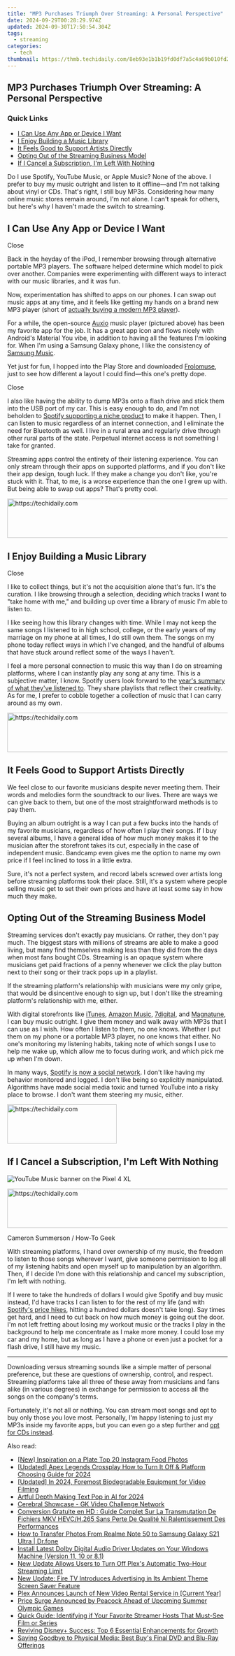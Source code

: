 ```yaml
---
title: "MP3 Purchases Triumph Over Streaming: A Personal Perspective"
date: 2024-09-29T00:28:29.974Z
updated: 2024-09-30T17:50:54.304Z
tags:
  - streaming
categories:
  - tech
thumbnail: https://thmb.techidaily.com/8eb93e1b1b19fd0df7a5c4a69b010fd291b98c2d5042e30f7996e1ded01bfda5.jpg
---
```


## MP3 Purchases Triumph Over Streaming: A Personal Perspective

### Quick Links

* [I Can Use Any App or Device I Want](https://tech-revival.techidaily.com/originality-in-conversational-ai-systems/)
* [I Enjoy Building a Music Library](https://hardware-reviews.techidaily.com/toms-electronics-hub-innovations-in-computing-and-more/)
* [It Feels Good to Support Artists Directly](https://printer-issues.techidaily.com/resolving-disconnected-scanner-issue-in-windows-10/)
* [Opting Out of the Streaming Business Model](https://fox-info.techidaily.com/new-a-comparative-study-pre-and-post-vegaspro-19/)
* [If I Cancel a Subscription, I'm Left With Nothing](https://iphone-transfer.techidaily.com/in-2024-switch-cards-between-apple-iphone-14-pro-and-other-iphones-will-move-all-phone-services-drfone-by-drfone-transfer-from-ios/)

 Do I use Spotify, YouTube Music, or Apple Music? None of the above. I prefer to buy my music outright and listen to it offline—and I'm not talking about vinyl or CDs. That's right, I still buy MP3s. Considering how many online music stores remain around, I'm not alone. I can't speak for others, but here's why I haven't made the switch to streaming.

##  I Can Use Any App or Device I Want

Close 

 Back in the heyday of the iPod, I remember browsing through alternative portable MP3 players. The software helped determine which model to pick over another. Companies were experimenting with different ways to interact with our music libraries, and it was fun.

 Now, experimentation has shifted to apps on our phones. I can swap out music apps at any time, and it feels like getting my hands on a brand new MP3 player (short of [actually buying a modern MP3 player](https://android-pokemon-go.techidaily.com/in-2024-how-to-use-pokemon-go-joystick-on-itel-p55t-drfone-by-drfone-virtual-android/)).

 For a while, the open-source [Auxio](https://f-droid.org/packages/org.oxycblt.auxio/) music player (pictured above) has been my favorite app for the job. It has a great app icon and flows nicely with Android's Material You vibe, in addition to having all the features I'm looking for. When I'm using a Samsung Galaxy phone, I like the consistency of [Samsung Music](https://www.anrdoezrs.net/links/3607085/type/dlg/sid/UUhtgUeUpU2004120/https://play.google.com/store/apps/details?id=com.sec.android.app.music).

 Yet just for fun, I hopped into the Play Store and downloaded [Frolomuse](https://www.anrdoezrs.net/links/3607085/type/dlg/sid/UUhtgUeUpU2004120/https://play.google.com/store/apps/details?id=com.frolo.musp), just to see how different a layout I could find—this one's pretty dope.

Close 

 I also like having the ability to dump MP3s onto a flash drive and stick them into the USB port of my car. This is easy enough to do, and I'm not beholden to [Spotify supporting a niche product](https://ios-unlock.techidaily.com/in-2024-apple-iphone-xr-asking-for-passcode-after-ios-1714-update-what-to-do-by-drfone-ios/) to make it happen. Then, I can listen to music regardless of an internet connection, and I eliminate the need for Bluetooth as well. I live in a rural area and regularly drive through other rural parts of the state. Perpetual internet access is not something I take for granted.

 Streaming apps control the entirety of their listening experience. You can only stream through their apps on supported platforms, and if you don't like their app design, tough luck. If they make a change you don't like, you're stuck with it. That, to me, is a worse experience than the one I grew up with. But being able to swap out apps? That's pretty cool.

<!-- affiliate ads begin -->
<a href="https://unicoeye.pxf.io/c/5597632/2134246/18498" target="_top" id="2134246">
  <img src="//a.impactradius-go.com/display-ad/18498-2134246" border="0" alt="https://techidaily.com" width="728" height="90"/>
</a>
<img height="0" width="0" src="https://unicoeye.pxf.io/i/5597632/2134246/18498" style="position:absolute;visibility:hidden;" border="0" />
<!-- affiliate ads end -->

##  I Enjoy Building a Music Library

Close 

 I like to collect things, but it's not the acquisition alone that's fun. It's the curation. I like browsing through a selection, deciding which tracks I want to "take home with me," and building up over time a library of music I'm able to listen to.

 I like seeing how this library changes with time. While I may not keep the same songs I listened to in high school, college, or the early years of my marriage on my phone at all times, I do still own them. The songs on my phone today reflect ways in which I've changed, and the handful of albums that have stuck around reflect some of the ways I haven't.

 I feel a more personal connection to music this way than I do on streaming platforms, where I can instantly play any song at any time. This is a subjective matter, I know. Spotify users look forward to the [year's summary of what they've listened to](https://screen-recording.techidaily.com/updated-in-2024-premier-mobile-devices-top-gba-game-players/). They share playlists that reflect their creativity. As for me, I prefer to cobble together a collection of music that I can carry around as my own.

<!-- affiliate ads begin -->
<a href="https://appsumo.8odi.net/c/5597632/2144283/7443" target="_top" id="2144283">
  <img src="//a.impactradius-go.com/display-ad/7443-2144283" border="0" alt="https://techidaily.com" width="600" height="90"/>
</a>
<img height="0" width="0" src="https://appsumo.8odi.net/i/5597632/2144283/7443" style="position:absolute;visibility:hidden;" border="0" />
<!-- affiliate ads end -->

##  It Feels Good to Support Artists Directly

 We feel close to our favorite musicians despite never meeting them. Their words and melodies form the soundtrack to our lives. There are ways we can give back to them, but one of the most straightforward methods is to pay them.

 Buying an album outright is a way I can put a few bucks into the hands of my favorite musicians, regardless of how often I play their songs. If I buy several albums, I have a general idea of how much money makes it to the musician after the storefront takes its cut, especially in the case of independent music. Bandcamp even gives me the option to name my own price if I feel inclined to toss in a little extra.

 Sure, it's not a perfect system, and record labels screwed over artists long before streaming platforms took their place. Still, it's a system where people selling music get to set their own prices and have at least some say in how much they make.

##  Opting Out of the Streaming Business Model

 Streaming services don't exactly pay musicians. Or rather, they don't pay much. The biggest stars with millions of streams are able to make a good living, but many find themselves making less than they did from the days when most fans bought CDs. Streaming is an opaque system where musicians get paid fractions of a penny whenever we click the play button next to their song or their track pops up in a playlist.

 If the streaming platform's relationship with musicians were my only gripe, that would be disincentive enough to sign up, but I don't like the streaming platform's relationship with me, either.

 With digital storefronts like [iTunes](https://www.apple.com/itunes/), [Amazon Music](https://www.amazon.com/MP3-Music-Download/b?node=163856011&tag=hotoge-20&ascsubtag=UUhtgUeUpU2004120&asc%5Frefurl=https%3A%2F%2Fwww.howtogeek.com%2Fstreaming-is-great-but-heres-why-i-prefer-to-buy-mp3s%2F&asc%5Fcampaign=Evergreen), [7digital](https://us.7digital.com/), and [Magnatune](http://magnatune.com/), I can buy music outright. I give them money and walk away with MP3s that I can use as I wish. How often I listen to them, no one knows. Whether I put them on my phone or a portable MP3 player, no one knows that either. No one's monitoring my listening habits, taking note of which songs I use to help me wake up, which allow me to focus during work, and which pick me up when I'm down.

 In many ways, [Spotify is now a social network](https://apple-account.techidaily.com/how-to-change-credit-card-from-your-iphone-se-2020-apple-id-and-apple-pay-by-drfone-ios/). I don't like having my behavior monitored and logged. I don't like being so explicitly manipulated. Algorithms have made social media toxic and turned YouTube into a risky place to browse. I don't want them steering my music, either.

<!-- affiliate ads begin -->
<a href="https://bluettius.sjv.io/c/5597632/2139107/17108" target="_top" id="2139107">
  <img src="//a.impactradius-go.com/display-ad/17108-2139107" border="0" alt="https://techidaily.com" width="250" height="90"/>
</a>
<img height="0" width="0" src="https://bluettius.sjv.io/i/5597632/2139107/17108" style="position:absolute;visibility:hidden;" border="0" />
<!-- affiliate ads end -->

##  If I Cancel a Subscription, I'm Left With Nothing

![YouTube Music banner on the Pixel 4 XL](https://static1.howtogeekimages.com/wordpress/wp-content/uploads/2020/02/340cfeb4.jpg) 

<!-- affiliate ads begin -->
<a href="https://bluettide.pxf.io/c/5597632/2141683/17092" target="_top" id="2141683">
  <img src="//a.impactradius-go.com/display-ad/17092-2141683" border="0" alt="https://techidaily.com" width="728" height="90"/>
</a>
<img height="0" width="0" src="https://bluettide.pxf.io/i/5597632/2141683/17092" style="position:absolute;visibility:hidden;" border="0" />
<!-- affiliate ads end -->

Cameron Summerson / How-To Geek

 With streaming platforms, I hand over ownership of my music, the freedom to listen to those songs wherever I want, give someone permission to log all of my listening habits and open myself up to manipulation by an algorithm. Then, if I decide I'm done with this relationship and cancel my subscription, I'm left with nothing.

 If I were to take the hundreds of dollars I would give Spotify and buy music instead, I'd have tracks I can listen to for the rest of my life (and with [Spotify's price hikes](https://screen-video-capture.techidaily.com/essential-list-high-quality-cost-free-meeting-platforms/), hitting a hundred dollars doesn't take long). Say times get hard, and I need to cut back on how much money is going out the door. I'm not left fretting about losing my workout music or the tracks I play in the background to help me concentrate as I make more money. I could lose my car and my home, but as long as I have a phone or even just a pocket for a flash drive, I still have my music.

---

 Downloading versus streaming sounds like a simple matter of personal preference, but these are questions of ownership, control, and respect. Streaming platforms take all three of these away from musicians and fans alike (in various degrees) in exchange for permission to access all the songs on the company's terms.

 Fortunately, it's not all or nothing. You can stream most songs and opt to buy only those you love most. Personally, I'm happy listening to just my MP3s inside my favorite apps, but you can even go a step further and [opt for CDs instead](https://fox-http.techidaily.com/crafting-stunning-slideshows-on-iphone-series-13-for-2024/).

<ins class="adsbygoogle"
     style="display:block"
     data-ad-format="autorelaxed"
     data-ad-client="ca-pub-7571918770474297"
     data-ad-slot="1223367746"></ins>

<ins class="adsbygoogle"
     style="display:block"
     data-ad-client="ca-pub-7571918770474297"
     data-ad-slot="8358498916"
     data-ad-format="auto"
     data-full-width-responsive="true"></ins>

<span class="atpl-alsoreadstyle">Also read:</span>
<div><ul>
<li><a href="https://instagram-video-recordings.techidaily.com/new-inspiration-on-a-plate-top-20-instagram-food-photos/"><u>[New] Inspiration on a Plate Top 20 Instagram Food Photos</u></a></li>
<li><a href="https://visual-screen-recording.techidaily.com/updated-apex-legends-crossplay-how-to-turn-it-off-and-platform-choosing-guide-for-2024/"><u>[Updated] Apex Legends Crossplay How to Turn It Off & Platform Choosing Guide for 2024</u></a></li>
<li><a href="https://video-capture.techidaily.com/updated-in-2024-foremost-biodegradable-equipment-for-video-filming/"><u>[Updated] In 2024, Foremost Biodegradable Equipment for Video Filming</u></a></li>
<li><a href="https://fox-glue.techidaily.com/artful-depth-making-text-pop-in-ai-for-2024/"><u>Artful Depth Making Text Pop in AI for 2024</u></a></li>
<li><a href="https://extra-information.techidaily.com/cerebral-showcase-gk-video-challenge-network/"><u>Cerebral Showcase - GK Video Challenge Network</u></a></li>
<li><a href="https://discover-helper.techidaily.com/conversion-gratuite-en-hd-guide-complet-sur-la-transmutation-de-fichiers-mkv-hevch265-sans-perte-de-qualite-ni-ralentissement-des-performances/"><u>Conversion Gratuite en HD : Guide Complet Sur La Transmutation De Fichiers MKV HEVC/H.265 Sans Perte De Qualité Ni Ralentissement Des Performances</u></a></li>
<li><a href="https://android-transfer.techidaily.com/how-to-transfer-photos-from-realme-note-50-to-samsung-galaxy-s21-ultra-drfone-by-drfone-transfer-from-android-transfer-from-android/"><u>How to Transfer Photos From Realme Note 50 to Samsung Galaxy S21 Ultra | Dr.fone</u></a></li>
<li><a href="https://win-dash.techidaily.com/install-latest-dolby-digital-audio-driver-updates-on-your-windows-machine-version-11-10-or-81/"><u>Install Latest Dolby Digital Audio Driver Updates on Your Windows Machine (Version 11, 10 or 8.1)</u></a></li>
<li><a href="https://media-tips.techidaily.com/new-update-allows-users-to-turn-off-plexs-automatic-two-hour-streaming-limit/"><u>New Update Allows Users to Turn Off Plex's Automatic Two-Hour Streaming Limit</u></a></li>
<li><a href="https://media-tips.techidaily.com/new-update-fire-tv-introduces-advertising-in-its-ambient-theme-screen-saver-feature/"><u>New Update: Fire TV Introduces Advertising in Its Ambient Theme Screen Saver Feature</u></a></li>
<li><a href="https://media-tips.techidaily.com/plex-announces-launch-of-new-video-rental-service-in-current-year/"><u>Plex Announces Launch of New Video Rental Service in [Current Year]</u></a></li>
<li><a href="https://media-tips.techidaily.com/price-surge-announced-by-peacock-ahead-of-upcoming-summer-olympic-games/"><u>Price Surge Announced by Peacock Ahead of Upcoming Summer Olympic Games</u></a></li>
<li><a href="https://media-tips.techidaily.com/quick-guide-identifying-if-your-favorite-streamer-hosts-that-must-see-film-or-series/"><u>Quick Guide: Identifying if Your Favorite Streamer Hosts That Must-See Film or Series</u></a></li>
<li><a href="https://media-tips.techidaily.com/reviving-disneyplus-success-top-6-essential-enhancements-for-growth/"><u>Reviving Disney+ Success: Top 6 Essential Enhancements for Growth</u></a></li>
<li><a href="https://media-tips.techidaily.com/saying-goodbye-to-physical-media-best-buys-final-dvd-and-blu-ray-offerings/"><u>Saying Goodbye to Physical Media: Best Buy's Final DVD and Blu-Ray Offerings</u></a></li>
</ul></div>

